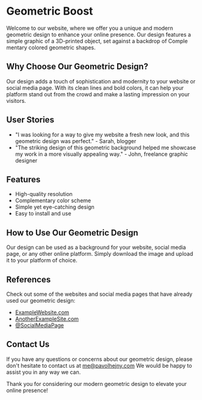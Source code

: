 <!--font:Poppins-->

# Geometric Boost

Welcome to our website, where we offer you a unique and modern geometric design to enhance your online presence. Our design features a simple graphic of a 3D-printed object, set against a backdrop of Com<wbr>ple<wbr>men<wbr>ta<wbr>ry colored geometric shapes.

## Why Choose Our Geometric Design?

Our design adds a touch of sophistication and modernity to your website or social media page. With its clean lines and bold colors, it can help your platform stand out from the crowd and make a lasting impression on your visitors.

## User Stories

-   "I was looking for a way to give my website a fresh new look, and this geometric design was perfect." - Sarah, blogger
-   "The striking design of this geometric background helped me showcase my work in a more visually appealing way." - John, freelance graphic designer

## Features

-   High-quality resolution
-   Com<wbr>ple<wbr>men<wbr>ta<wbr>ry color scheme
-   Simple yet eye-catching design
-   Easy to install and use

## How to Use Our Geometric Design

Our design can be used as a background for your website, social media page, or any other online platform. Simply download the image and upload it to your platform of choice.

## References

Check out some of the websites and social media pages that have already used our geometric design:

-   [ExampleWebsite.com](#)
-   [AnotherExampleSite.com](#)
-   [@SocialMediaPage](#)

## Contact Us

If you have any questions or concerns about our geometric design, please don't hesitate to contact us at me@pavolhejny.com We would be happy to assist you in any way we can.

Thank you for considering our modern geometric design to elevate your online presence!

<!--

Write me content for website with wallpaper which alt text is:

"A wallpaper with a simple graphic of a 3D-printed object, against a background of geometric shapes in Com<wbr>ple<wbr>men<wbr>ta<wbr>ry colors."

The name/title of the page should not be 1:1 copy of the alt text but rather a real content of the website which is using this wallpaper.

- Use markdown format
- Start with heading
- Heading should be short and concise
- The content should look like a real website
- The website should not be about the wallpaper, wallpaper is just a related background
- Heading should be contain work "wallpaper" or "background"
- Include real sections like references, contact, user stories, etc. use things relevant to the page purpose.
- Feel free to use structure like headings, bullets, numbering, blockquotes, paragraphs, horizontal lines, etc.
- You can use formatting like bold or _italic_
- You can include UTF-8 emojis
- Links should be only #hash anchors (and you can refer to the document itself)
- Do not include images


---


# Geometric Shapes Wallpaper: Add a Modern Touch to Your Website

Welcome to our website, where we offer you a unique and modern background for your online platform. Our wallpaper features a simple graphic of a 3D-printed object, set against a backdrop of geometric shapes in Com<wbr>ple<wbr>men<wbr>ta<wbr>ry colors.

## Why Choose Our Geometric Shapes Wallpaper?

Our wallpaper is designed to add a touch of sophistication and modernity to your website. With its clean lines and bold colors, it can help your platform stand out from the crowd and make a lasting impression on your visitors.

## User Stories

- "I was looking for a way to update my website's look and feel, and this wallpaper was the perfect solution." - Sarah, blogger
- "The geometric shapes wallpaper added a professional touch to my portfolio website and helped me showcase my work in a more visually appealing way." - John, graphic designer

## Features

- High-quality resolution
- Com<wbr>ple<wbr>men<wbr>ta<wbr>ry color scheme
- Simple yet eye-catching design
- Easy to install and use

## References

Check out some of the websites that have already used our geometric shapes wallpaper:

- [ExampleWebsite.com](#)
- [AnotherExampleSite.com](#)

## Contact Us

If you have any questions or concerns about our wallpaper, please don't hesitate to contact us at me@pavolhejny.com We would be happy to assist you in any way we can.

Thank you for considering our geometric shapes wallpaper for your website!


---


Heading should not include word "wallpaper". The website should not be about the wallpaper itself, wallpaper is just a related background, rewrite whole content.


---


# Elevate Your Online Presence with Modern Geometric Design

Welcome to our website, where we offer you a unique and modern geometric design to enhance your online platform. Our design features a simple graphic of a 3D-printed object, set against a backdrop of Com<wbr>ple<wbr>men<wbr>ta<wbr>ry colored geometric shapes.

## Why Choose Our Geometric Design?

Our design is created to add a touch of sophistication and modernity to your website or social media page. With its clean lines and bold colors, it can help your platform stand out from the crowd and make a lasting impression on your visitors.

## User Stories

- "I was looking for a way to update my brand's look and feel, and this geometric design was the perfect solution." - Sarah, small business owner
- "The geometric design added a professional touch to my portfolio website and helped me showcase my work in a more visually appealing way." - John, freelance photographer

## Features

- High-quality resolution
- Com<wbr>ple<wbr>men<wbr>ta<wbr>ry color scheme
- Simple yet eye-catching design
- Easy to install and use

## How to Use Our Geometric Design

Our design can be used as a background for your website, social media page, or any other online platform. Simply download the image and upload it to your platform of choice.

## References

Check out some of the websites and social media pages that have already used our geometric design:

- [ExampleWebsite.com](#)
- [AnotherExampleSite.com](#)
- [@SocialMediaPage](#)

## Contact Us

If you have any questions or concerns about our geometric design, please don't hesitate to contact us at me@pavolhejny.com We would be happy to assist you in any way we can.

Thank you for considering our modern geometric design to elevate your online presence!


---


Heading is too long, rewrite whole content.


---


# Modern Geometric Design for Your Online Presence

Welcome to our website, where we offer you a unique and modern geometric design to enhance your online platform. Our design features a simple graphic of a 3D-printed object, set against a backdrop of Com<wbr>ple<wbr>men<wbr>ta<wbr>ry colored geometric shapes.

## Why Choose Our Geometric Design?

Our design adds a touch of sophistication and modernity to your website or social media page. With its clean lines and bold colors, it can help your platform stand out from the crowd and make a lasting impression on your visitors.

## User Stories

- "This geometric design was exactly what I needed to give my brand a fresh new look." - Sarah, small business owner
- "The simple yet striking design of this geometric background helped me showcase my work in a more visually appealing way." - John, freelance photographer

## Features

- High-quality resolution
- Com<wbr>ple<wbr>men<wbr>ta<wbr>ry color scheme
- Simple yet eye-catching design
- Easy to install and use

## How to Use Our Geometric Design

Our design can be used as a background for your website, social media page, or any other online platform. Simply download the image and upload it to your platform of choice.

## References

Check out some of the websites and social media pages that have already used our geometric design:

- [ExampleWebsite.com](#)
- [AnotherExampleSite.com](#)
- [@SocialMediaPage](#)

## Contact Us

If you have any questions or concerns about our geometric design, please don't hesitate to contact us at me@pavolhejny.com We would be happy to assist you in any way we can.

Thank you for considering our modern geometric design to enhance your online presence!


---


Heading is too long, rewrite whole content.


---


# Elevate Your Online Presence with a Modern Geometric Design

Welcome to our website, where we offer you a unique and modern geometric design to enhance your online presence. Our design features a simple graphic of a 3D-printed object, set against a backdrop of Com<wbr>ple<wbr>men<wbr>ta<wbr>ry colored geometric shapes.

## Why Choose Our Geometric Design?

Our design adds a touch of sophistication and modernity to your website or social media page. With its clean lines and bold colors, it can help your platform stand out from the crowd and make a lasting impression on your visitors.

## User Stories

- "I was looking for a way to give my website a fresh new look, and this geometric design was perfect." - Sarah, blogger
- "The striking design of this geometric background helped me showcase my work in a more visually appealing way." - John, freelance graphic designer

## Features

- High-quality resolution
- Com<wbr>ple<wbr>men<wbr>ta<wbr>ry color scheme
- Simple yet eye-catching design
- Easy to install and use

## How to Use Our Geometric Design

Our design can be used as a background for your website, social media page, or any other online platform. Simply download the image and upload it to your platform of choice.

## References

Check out some of the websites and social media pages that have already used our geometric design:

- [ExampleWebsite.com](#)
- [AnotherExampleSite.com](#)
- [@SocialMediaPage](#)

## Contact Us

If you have any questions or concerns about our geometric design, please don't hesitate to contact us at me@pavolhejny.com We would be happy to assist you in any way we can.

Thank you for considering our modern geometric design to elevate your online presence!


---


Write me a Google font which is best fitting for the website.

Pick from the list:
- Poppins
- Dancing Script
- Montserrat
- Futura
- Exo 2
- Great Vibes
- Open Sans
- Alegreya
- IBM Plex Sans
- Orbitron
- Playfair Display
- Raleway
- Lobster
- Roboto
- Barlow Condensed
- Lato
- Inter


Write just the font name nothing else.


---


Poppins

-->
